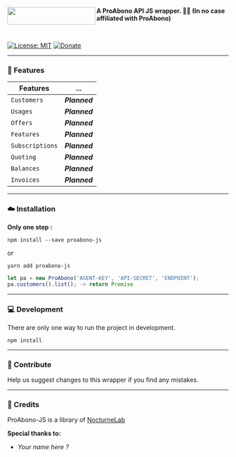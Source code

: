 
<a href="https://lab.nocturne.app"><img src="https://docs.proabono.com/api/images/logo-7fc54642.png" align="left" height="40" width="200"/></a>      


**A ProAbono API JS wrapper. 📡🔌 (In no case affiliated with ProAbono)**


<br>


[![License: MIT](https://img.shields.io/badge/License-MIT-yellow.svg)](https://opensource.org/licenses/MIT)
[![Donate](https://img.shields.io/badge/Donate-PayPal-green.svg)](https://paypal.me/clementdlc)

___

### :rocket: Features

|Features|...                         |
|-------------------------------|-----------------------------|
|`Customers` |***Planned***|
|`Usages` |***Planned***|
|`Offers`|***Planned***|
|`Features`|***Planned***|
|`Subscriptions`|***Planned***|
|`Quoting`|***Planned***|
|`Balances`|***Planned***|
|`Invoices`|***Planned***|
___

### :cloud: Installation

**Only one step :**
```shell
npm install --save proabono-js
```
or
```shell
yarn add proabono-js
```

```js
let pa = new ProAbono('AGENT-KEY', 'API-SECRET', 'ENDPOINT');
pa.customers().list(); -> return Promise
```
___

### :computer: Development

There are only one way to run the project in development. 

```shell
npm install
```
___

### :round_pushpin: Contribute
Help us suggest changes to this wrapper if you find any mistakes.

---

### :mag_right: Credits

ProAbono-JS is a library of [NocturneLab](https://github.com/PHClement)

**Special thanks to:**

-   *Your name here ?*
